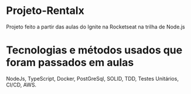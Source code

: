 # Projeto-Rentalx

Projeto feito a partir das aulas do Ignite na Rocketseat na trilha de Node.js

# Tecnologias e métodos usados que foram passados em aulas

NodeJs, TypeScript, Docker, PostGreSql, SOLID, TDD, Testes Unitários, CI/CD, AWS.

